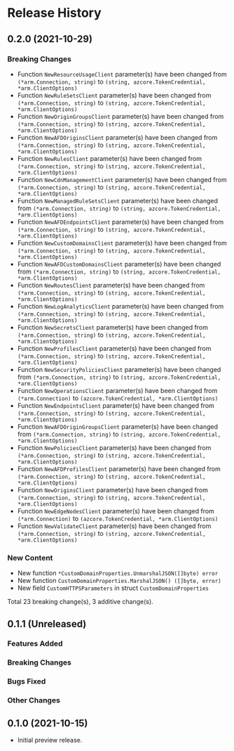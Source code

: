 # Release History

## 0.2.0 (2021-10-29)
### Breaking Changes

- Function `NewResourceUsageClient` parameter(s) have been changed from `(*arm.Connection, string)` to `(string, azcore.TokenCredential, *arm.ClientOptions)`
- Function `NewRuleSetsClient` parameter(s) have been changed from `(*arm.Connection, string)` to `(string, azcore.TokenCredential, *arm.ClientOptions)`
- Function `NewOriginGroupsClient` parameter(s) have been changed from `(*arm.Connection, string)` to `(string, azcore.TokenCredential, *arm.ClientOptions)`
- Function `NewAFDOriginsClient` parameter(s) have been changed from `(*arm.Connection, string)` to `(string, azcore.TokenCredential, *arm.ClientOptions)`
- Function `NewRulesClient` parameter(s) have been changed from `(*arm.Connection, string)` to `(string, azcore.TokenCredential, *arm.ClientOptions)`
- Function `NewCdnManagementClient` parameter(s) have been changed from `(*arm.Connection, string)` to `(string, azcore.TokenCredential, *arm.ClientOptions)`
- Function `NewManagedRuleSetsClient` parameter(s) have been changed from `(*arm.Connection, string)` to `(string, azcore.TokenCredential, *arm.ClientOptions)`
- Function `NewAFDEndpointsClient` parameter(s) have been changed from `(*arm.Connection, string)` to `(string, azcore.TokenCredential, *arm.ClientOptions)`
- Function `NewCustomDomainsClient` parameter(s) have been changed from `(*arm.Connection, string)` to `(string, azcore.TokenCredential, *arm.ClientOptions)`
- Function `NewAFDCustomDomainsClient` parameter(s) have been changed from `(*arm.Connection, string)` to `(string, azcore.TokenCredential, *arm.ClientOptions)`
- Function `NewRoutesClient` parameter(s) have been changed from `(*arm.Connection, string)` to `(string, azcore.TokenCredential, *arm.ClientOptions)`
- Function `NewLogAnalyticsClient` parameter(s) have been changed from `(*arm.Connection, string)` to `(string, azcore.TokenCredential, *arm.ClientOptions)`
- Function `NewSecretsClient` parameter(s) have been changed from `(*arm.Connection, string)` to `(string, azcore.TokenCredential, *arm.ClientOptions)`
- Function `NewProfilesClient` parameter(s) have been changed from `(*arm.Connection, string)` to `(string, azcore.TokenCredential, *arm.ClientOptions)`
- Function `NewSecurityPoliciesClient` parameter(s) have been changed from `(*arm.Connection, string)` to `(string, azcore.TokenCredential, *arm.ClientOptions)`
- Function `NewOperationsClient` parameter(s) have been changed from `(*arm.Connection)` to `(azcore.TokenCredential, *arm.ClientOptions)`
- Function `NewEndpointsClient` parameter(s) have been changed from `(*arm.Connection, string)` to `(string, azcore.TokenCredential, *arm.ClientOptions)`
- Function `NewAFDOriginGroupsClient` parameter(s) have been changed from `(*arm.Connection, string)` to `(string, azcore.TokenCredential, *arm.ClientOptions)`
- Function `NewPoliciesClient` parameter(s) have been changed from `(*arm.Connection, string)` to `(string, azcore.TokenCredential, *arm.ClientOptions)`
- Function `NewAFDProfilesClient` parameter(s) have been changed from `(*arm.Connection, string)` to `(string, azcore.TokenCredential, *arm.ClientOptions)`
- Function `NewOriginsClient` parameter(s) have been changed from `(*arm.Connection, string)` to `(string, azcore.TokenCredential, *arm.ClientOptions)`
- Function `NewEdgeNodesClient` parameter(s) have been changed from `(*arm.Connection)` to `(azcore.TokenCredential, *arm.ClientOptions)`
- Function `NewValidateClient` parameter(s) have been changed from `(*arm.Connection, string)` to `(string, azcore.TokenCredential, *arm.ClientOptions)`

### New Content

- New function `*CustomDomainProperties.UnmarshalJSON([]byte) error`
- New function `CustomDomainProperties.MarshalJSON() ([]byte, error)`
- New field `CustomHTTPSParameters` in struct `CustomDomainProperties`

Total 23 breaking change(s), 3 additive change(s).


## 0.1.1 (Unreleased)

### Features Added

### Breaking Changes

### Bugs Fixed

### Other Changes

## 0.1.0 (2021-10-15)

- Initial preview release.
